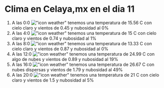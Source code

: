 # Clima en Celaya,mx en el dia 11

1. A las 0:0 !["icon weather"](http://openweathermap.org/img/w/01n.png) tenemos una temperatura de 15.56 C con cielo claro y  vientos de 0.45 y nubosidad al 0%
1. A las 4:0 !["icon weather"](http://openweathermap.org/img/w/01n.png) tenemos una temperatura de 15 C con cielo claro y  vientos de 0.74 y nubosidad al 1%
1. A las 8:0 !["icon weather"](http://openweathermap.org/img/w/01d.png) tenemos una temperatura de 13.33 C con cielo claro y  vientos de 0.87 y nubosidad al 0%
1. A las 12:0 !["icon weather"](http://openweathermap.org/img/w/02d.png) tenemos una temperatura de 24.99 C con algo de nubes y  vientos de 0.89 y nubosidad al 19%
1. A las 16:0 !["icon weather"](http://openweathermap.org/img/w/03d.png) tenemos una temperatura de 26.67 C con nubes dispersas y  vientos de 1.79 y nubosidad al 49%
1. A las 20:0 !["icon weather"](http://openweathermap.org/img/w/01n.png) tenemos una temperatura de 21 C con cielo claro y  vientos de 1.5 y nubosidad al 5%
